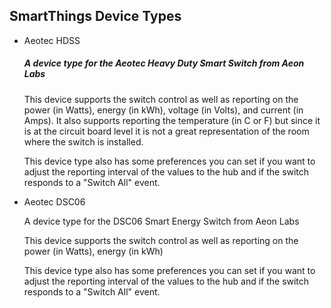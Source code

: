 <h2>SmartThings Device Types</h2>

<ul>
<li>Aeotec HDSS</li>
	<h5>A device type for the Aeotec Heavy Duty Smart Switch from Aeon Labs</h5>
	<p>This device supports the switch control as well as reporting on the power (in Watts), energy (in kWh), voltage (in Volts), and current (in Amps). 
	It also supports reporting the temperature (in C or F) but since it is at the circuit board level it is not a great representation of the room where the switch is installed.</p>
	<p>This device type also has some preferences you can set if you want to adjust the reporting interval of the values to the hub and if the switch responds to a "Switch All" event.</p>
<li>Aeotec DSC06</li>
	<p>A device type for the DSC06 Smart Energy Switch from Aeon Labs</p>
	<p>This device supports the switch control as well as reporting on the power (in Watts), energy (in kWh)</p>
	<p>This device type also has some preferences you can set if you want to adjust the reporting interval of the values to the hub and if the switch responds to a "Switch All" event.</p>
</ul>

